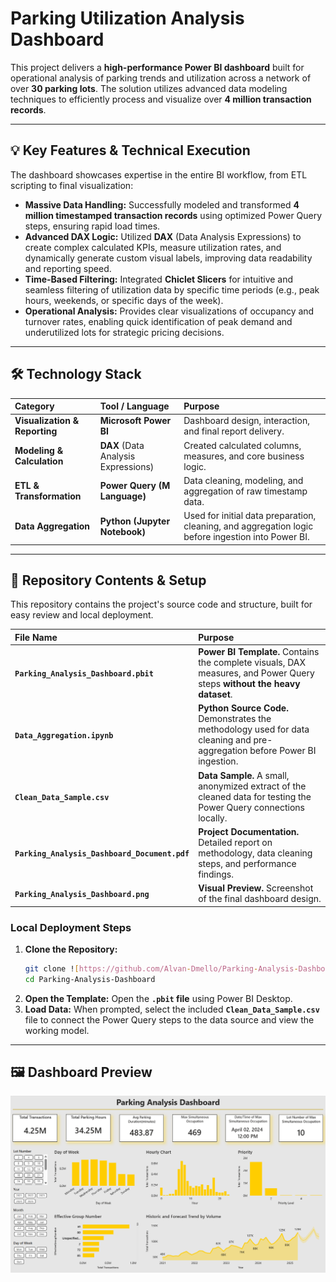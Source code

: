# Parking Utilization Analysis Dashboard

This project delivers a **high-performance Power BI dashboard** built for operational analysis of parking trends and utilization across a network of over **30 parking lots**. The solution utilizes advanced data modeling techniques to efficiently process 
and visualize over **4 million transaction records**.

---

## 💡 Key Features & Technical Execution

The dashboard showcases expertise in the entire BI workflow, from ETL scripting to final visualization:

* **Massive Data Handling:** Successfully modeled and transformed **4 million timestamped transaction records** using optimized Power Query steps, ensuring rapid load times.
* **Advanced DAX Logic:** Utilized **DAX** (Data Analysis Expressions) to create complex calculated KPIs, measure utilization rates, and dynamically generate custom visual labels, improving data readability and reporting speed.
* **Time-Based Filtering:** Integrated **Chiclet Slicers** for intuitive and seamless filtering of utilization data by specific time periods (e.g., peak hours, weekends, or specific days of the week).
* **Operational Analysis:** Provides clear visualizations of occupancy and turnover rates, enabling quick identification of peak demand and underutilized lots for strategic pricing decisions.

---

## 🛠️ Technology Stack

| Category | Tool / Language | Purpose |
| :--- | :--- | :--- |
| **Visualization & Reporting** | **Microsoft Power BI** | Dashboard design, interaction, and final report delivery. |
| **Modeling & Calculation** | **DAX** (Data Analysis Expressions) | Created calculated columns, measures, and core business logic. |
| **ETL & Transformation** | **Power Query (M Language)** | Data cleaning, modeling, and aggregation of raw timestamp data. |
| **Data Aggregation** | **Python (Jupyter Notebook)** | Used for initial data preparation, cleaning, and aggregation logic before ingestion into Power BI. |

---

## 🚀 Repository Contents & Setup

This repository contains the project's source code and structure, built for easy review and local deployment.

| File Name | Purpose |
| :--- | :--- |
| **`Parking_Analysis_Dashboard.pbit`** | **Power BI Template.** Contains the complete visuals, DAX measures, and Power Query steps **without the heavy dataset**. |
| **`Data_Aggregation.ipynb`** | **Python Source Code.** Demonstrates the methodology used for data cleaning and pre-aggregation before Power BI ingestion. |
| **`Clean_Data_Sample.csv`** | **Data Sample.** A small, anonymized extract of the cleaned data for testing the Power Query connections locally. |
| **`Parking_Analysis_Dashboard_Document.pdf`** | **Project Documentation.** Detailed report on methodology, data cleaning steps, and performance findings. |
| **`Parking_Analysis_Dashboard.png`** | **Visual Preview.** Screenshot of the final dashboard design. |

### Local Deployment Steps

1.  **Clone the Repository:**
    ```bash
    git clone ![https://github.com/Alvan-Dmello/Parking-Analysis-Dashboard.git](https://github.com/Alvan-Dmello/Parking-Analysis-Dashboard.git)
    cd Parking-Analysis-Dashboard
    ```
2.  **Open the Template:** Open the **`.pbit` file** using Power BI Desktop.
3.  **Load Data:** When prompted, select the included **`Clean_Data_Sample.csv`** file to connect the Power Query steps to the data source and view the working model.

---

## 🖼️ Dashboard Preview
![Parking Analysis Dashboard Screenshot](Parking_Analysis_Dashboard.png)
